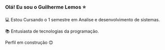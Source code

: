 
### Olá! Eu sou o Guilherme Lemos  ⭐
💻 Estou Cursando o 1 semestre em Analise e desenvolvimento de sistemas.

📚 Entusiasta de tecnologias da programação.

Perfil em construção 😊
